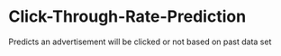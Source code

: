 # Click-Through-Rate-Prediction
Predicts an advertisement will be clicked or not based on past data set
